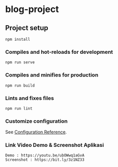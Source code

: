 # blog-project

## Project setup

```
npm install
```

### Compiles and hot-reloads for development

```
npm run serve
```

### Compiles and minifies for production

```
npm run build
```

### Lints and fixes files

```
npm run lint
```

### Customize configuration

See [Configuration Reference](https://cli.vuejs.org/config/).

### Link Video Demo & Screenshot Aplikasi

```
Demo : https://youtu.be/ubOWwq1aGvA
Screenshot : https://bit.ly/3z1NZ33
```
